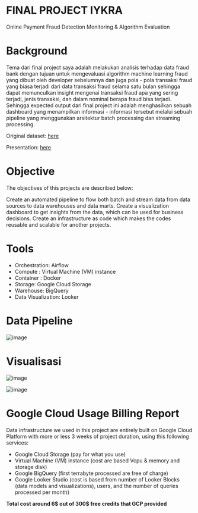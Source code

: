 # FINAL PROJECT IYKRA

Online Payment Fraud Detection Monitoring &amp; Algorithm Evaluation

# Background

Tema dari final project saya adalah melakukan analisis terhadap data fraud bank dengan tujuan untuk mengevaluasi algorithm machine learning fraud yang dibuat oleh developer sebelumnya dan juga pola - pola transaksi fraud yang biasa terjadi dari data transaksi fraud selama satu bulan sehingga dapat memunculkan insight mengenai transaksi fraud apa yang sering terjadi, jenis transaksi, dan dalam nominal berapa fraud bisa terjadi. Sehingga expected output dari final project ini adalah menghasilkan sebuah dashboard yang menampilkan informasi - informasi tersebut melalui sebuah pipeline yang menggunakan arsitektur batch processing dan streaming processing.

Original dataset: [here](https://www.kaggle.com/datasets/rupakroy/online-payments-fraud-detection-dataset)

Presentation: [here](https://www.canva.com/design/DAFynbVrqqc/b0p8SDB-V1FuMwbpYvuvMA/edit?utm_content=DAFynbVrqqc&utm_campaign=designshare&utm_medium=link2&utm_source=sharebutton_)

# Objective
The objectives of this projects are described below:

Create an automated pipeline to flow both batch and stream data from data sources to data warehouses and data marts.
Create a visualization dashboard to get insights from the data, which can be used for business decisions.
Create an infrastructure as code which makes the codes reusable and scalable for another projects.

# Tools
- Orchestration: Airflow
- Compute : Virtual Machine (VM) instance
- Container : Docker
- Storage: Google Cloud Storage
- Warehouse: BigQuery
- Data Visualization: Looker

# Data Pipeline
![image](https://github.com/ridhohrnf/finalproject-df10/assets/63965187/64689c46-1724-42b0-91b9-c7e710ed45de)

# Visualisasi
![image](https://github.com/ridhohrnf/finalproject-df10/assets/63965187/a560e01f-624f-484a-a050-061613950591)


![image](https://github.com/ridhohrnf/finalproject-df10/assets/63965187/8b77bb17-eb84-4aeb-b6fc-f3303c5ac4cd)

# Google Cloud Usage Billing Report
Data infrastructure we used in this project are entirely built on Google Cloud Platform with more or less 3 weeks of project duration, using this following services:

- Google Cloud Storage (pay for what you use)
- Virtual Machine (VM) instance (cost are based Vcpu & memory and storage disk)
- Google BigQuery (first terrabyte processed are free of charge)
- Google Looker Studio (cost is based from number of Looker Blocks (data models and visualizations), users, and the number of queries processed per month)

**Total cost around 6$ out of 300$ free credits that GCP provided**
